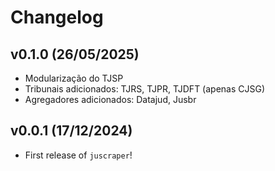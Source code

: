 # Changelog

<!--next-version-placeholder-->

## v0.1.0 (26/05/2025)

- Modularização do TJSP
- Tribunais adicionados: TJRS, TJPR, TJDFT (apenas CJSG)
- Agregadores adicionados: Datajud, Jusbr

## v0.0.1 (17/12/2024)

- First release of `juscraper`!